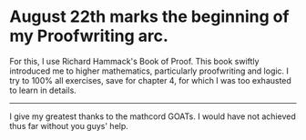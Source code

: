 # August 22th marks the beginning of my Proofwriting arc.

For this, I  use Richard Hammack's Book of Proof. This book swiftly introduced me to higher mathematics, particularly proofwriting and logic. I try to 100% all exercises, save for chapter 4, for which I was too exhausted to learn in details.

---
I give my greatest thanks to the mathcord GOATs. I would have not achieved thus far without you guys' help.
